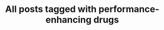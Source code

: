 ---
layout: tag
title: "All posts tagged with performance-enhancing drugs"
permalink: /weblog/tags/performance-enhancing-drugs/
taxonomy: performance-enhancing drugs
---